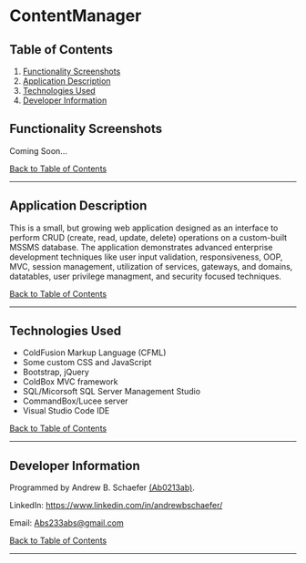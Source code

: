 # ContentManager

## Table of Contents
1. [Functionality Screenshots](#functionality-screenshots)
2. [Application Description](#application-description)
3. [Technologies Used](#technologies-used)
4. [Developer Information](#developer-information) 

## Functionality Screenshots

Coming Soon...

[Back to Table of Contents](#table-of-contents)

<hr>

## Application Description

This is a small, but growing web application designed as an interface to perform CRUD 
(create, read, update, delete) operations on a custom-built MSSMS database. The application demonstrates advanced
enterprise development techniques like user input validation, responsiveness, OOP, MVC, session management, utilization of services, gateways, and domains, datatables, user privilege managment, and security focused techniques. 

[Back to Table of Contents](#table-of-contents)

<hr>

## Technologies Used
- ColdFusion Markup Language (CFML)
- Some custom CSS and JavaScript
- Bootstrap, jQuery
- ColdBox MVC framework
- SQL/Micorsoft SQL Server Management Studio
- CommandBox/Lucee server
- Visual Studio Code IDE

[Back to Table of Contents](#table-of-contents)

<hr>

## Developer Information
Programmed by Andrew B. Schaefer [(Ab0213ab)](https://github.com/Ab0213ab).

LinkedIn: https://www.linkedin.com/in/andrewbschaefer/

Email: Abs233abs@gmail.com 

[Back to Table of Contents](#table-of-contents)

<hr>
